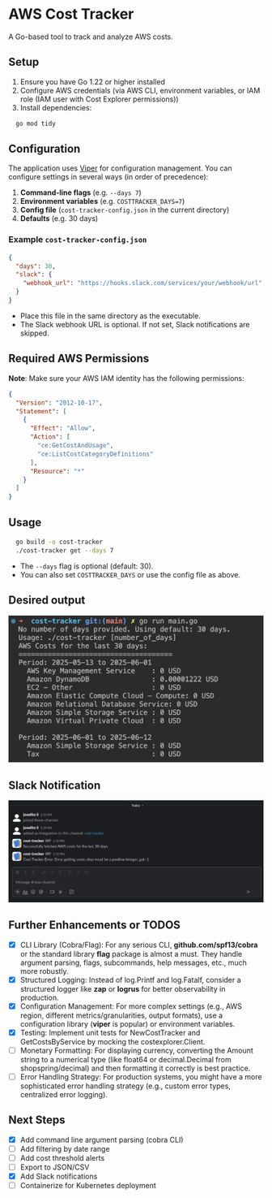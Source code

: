 # AWS Cost Tracker

A Go-based tool to track and analyze AWS costs.

## Setup

1. Ensure you have Go 1.22 or higher installed
2. Configure AWS credentials (via AWS CLI, environment variables, or IAM role (IAM user with Cost Explorer permissions))
3. Install dependencies:
```bash
  go mod tidy
```

## Configuration

The application uses [Viper](https://github.com/spf13/viper) for configuration management. You can configure settings in several ways (in order of precedence):

1. **Command-line flags** (e.g. `--days 7`)
2. **Environment variables** (e.g. `COSTTRACKER_DAYS=7`)
3. **Config file** (`cost-tracker-config.json` in the current directory)
4. **Defaults** (e.g. 30 days)

### Example `cost-tracker-config.json`
```json
{
  "days": 30,
  "slack": {
    "webhook_url": "https://hooks.slack.com/services/your/webhook/url"
  }
}
```

- Place this file in the same directory as the executable.
- The Slack webhook URL is optional. If not set, Slack notifications are skipped.

## Required AWS Permissions

**Note**: Make sure your AWS IAM identity has the following permissions:
```json
{
  "Version": "2012-10-17",
  "Statement": [
    {
      "Effect": "Allow",
      "Action": [
        "ce:GetCostAndUsage",
        "ce:ListCostCategoryDefinitions"
      ],
      "Resource": "*"
    }
  ]
}
```

## Usage

```bash
  go build -o cost-tracker
  ./cost-tracker get --days 7
```

- The `--days` flag is optional (default: 30).
- You can also set `COSTTRACKER_DAYS` or use the config file as above.

## Desired output

![output](output.png)

## Slack Notification

![slack](slack-notif.png)

## Further Enhancements or TODOS

- [x] CLI Library (Cobra/Flag): For any serious CLI, **github.com/spf13/cobra** or the standard library **flag** package is almost a must. They handle argument parsing, flags, subcommands, help messages, etc., much more robustly.
- [x] Structured Logging: Instead of log.Printf and log.Fatalf, consider a structured logger like **zap** or **logrus** for better observability in production.
- [x] Configuration Management: For more complex settings (e.g., AWS region, different metrics/granularities, output formats), use a configuration library (**viper** is popular) or environment variables.
- [x] Testing: Implement unit tests for NewCostTracker and GetCostsByService by mocking the costexplorer.Client.
- [ ] Monetary Formatting: For displaying currency, converting the Amount string to a numerical type (like float64 or decimal.Decimal from shopspring/decimal) and then formatting it correctly is best practice.
- [ ] Error Handling Strategy: For production systems, you might have a more sophisticated error handling strategy (e.g., custom error types, centralized error logging).

## Next Steps

- [x] Add command line argument parsing (cobra CLI)
- [ ] Add filtering by date range
- [ ] Add cost threshold alerts
- [ ] Export to JSON/CSV
- [x] Add Slack notifications
- [ ] Containerize for Kubernetes deployment